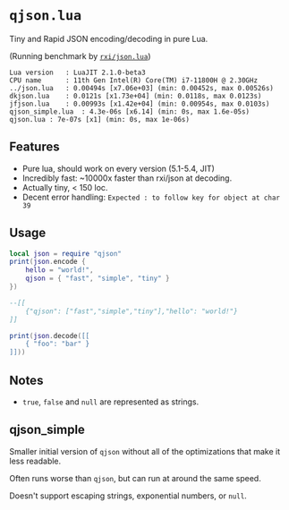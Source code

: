 # `qjson.lua`

Tiny and Rapid JSON encoding/decoding in pure Lua.

(Running benchmark by [`rxi/json.lua`](https://github.com/rxi/json.lua))
```
Lua version   : LuaJIT 2.1.0-beta3
CPU name      : 11th Gen Intel(R) Core(TM) i7-11800H @ 2.30GHz
../json.lua   : 0.00494s [x7.06e+03] (min: 0.00452s, max 0.00526s)
dkjson.lua    : 0.0121s [x1.73e+04] (min: 0.0118s, max 0.0123s)
jfjson.lua    : 0.00993s [x1.42e+04] (min: 0.00954s, max 0.0103s)
qjson_simple.lua  : 4.3e-06s [x6.14] (min: 0s, max 1.6e-05s)
qjson.lua : 7e-07s [x1] (min: 0s, max 1e-06s)
```

## Features
* Pure lua, should work on every version (5.1-5.4, JIT)
* Incredibly fast: ~10000x faster than rxi/json at decoding.
* Actually tiny, < 150 loc.
* Decent error handling: `Expected : to follow key for object at char 39`

## Usage
```lua
local json = require "qjson"
print(json.encode {
	hello = "world!",
	qjson = { "fast", "simple", "tiny" }
})

--[[
	{"qjson": ["fast","simple","tiny"],"hello": "world!"}
]]

print(json.decode([[
	{ "foo": "bar" }
]]))
```

## Notes
* `true`, `false` and `null` are represented as strings.

## qjson_simple

Smaller initial version of `qjson` without all of the optimizations that make it less readable.

Often runs worse than `qjson`, but can run at around the same speed.

Doesn't support escaping strings, exponential numbers, or `null`.